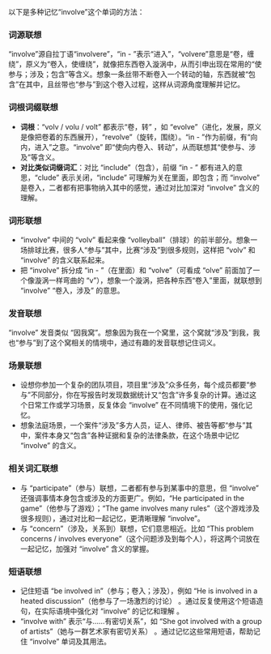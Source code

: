 以下是多种记忆“involve”这个单词的方法：
### 词源联想
“involve”源自拉丁语“involvere”，“in - ”表示“进入”，“volvere”意思是“卷，缠绕”，原义为“卷入，使缠绕”，就像把东西卷入漩涡中，从而引申出现在常用的“使参与；涉及；包含”等含义。想象一条丝带不断卷入一个转动的轴，东西就被“包含”在其中，且丝带也“参与”到这个卷入过程，这样从词源角度理解并记忆。
### 词根词缀联想
 - **词根**：“volv / volu / volt” 都表示“卷，转” ，如 “evolve”（进化，发展，原义是像把卷着的东西展开），“revolve”（旋转，围绕）。“in - ”作为前缀，有“向内，进入”之意。“involve” 即“使向内卷入、转动”，从而联想其“使参与、涉及”等含义。 
 - **对比类似词缀词汇**：对比 “include”（包含），前缀 “in - ” 都有进入的意思，“clude” 表示关闭，“include” 可理解为关在里面，即包含；而 “involve” 是卷入，二者都有把事物纳入其中的感觉，通过对比加深对 “involve” 含义的理解。 
### 词形联想
 - “involve” 中间的 “volv” 看起来像 “volleyball”（排球）的前半部分。想象一场排球比赛，很多人“参与”其中，比赛“涉及”到很多规则，这样把 “volv” 和 “involve” 的含义联系起来。 
 - 把 “involve” 拆分成 “in - ”（在里面）和 “volve”（可看成 “olve” 前面加了一个像漩涡一样弯曲的 “v”），想象一个漩涡，把各种东西“卷入”里面，就联想到 “involve” “卷入，涉及” 的意思。 
### 发音联想
“involve” 发音类似 “因我窝”。想象因为我在一个窝里，这个窝就“涉及”到我，我也“参与”到了这个窝相关的情境中，通过有趣的发音联想记住词义。 
### 场景联想
 - 设想你参加一个复杂的团队项目，项目里“涉及”众多任务，每个成员都要“参与”不同部分，你在写报告时发现数据统计又“包含”许多复杂的计算。通过这个日常工作或学习场景，反复体会 “involve” 在不同情境下的使用，强化记忆。 
 - 想象法庭场景，一个案件“涉及”多方人员，证人、律师、被告等都“参与”其中，案件本身又“包含”各种证据和复杂的法律条款，在这个场景中记忆 “involve” 的含义。 
### 相关词汇联想
 - 与 “participate”（参与）联想，二者都有参与到某事中的意思，但 “involve” 还强调事情本身包含或涉及的方面更广。例如，“He participated in the game”（他参与了游戏）；“The game involves many rules”（这个游戏涉及很多规则），通过对比和一起记忆，更清晰理解 “involve”。 
 - 与 “concern”（涉及，关系到）联想，它们意思相近。比如 “This problem concerns / involves everyone”（这个问题涉及到每个人），将这两个词放在一起记忆，加强对 “involve” 含义的掌握。 
### 短语联想
 - 记住短语 “be involved in”（参与；卷入；涉及），例如 “He is involved in a heated discussion”（他参与了一场激烈的讨论） 。通过反复使用这个短语造句，在实际语境中强化对 “involve” 的记忆和理解 。 
 - “involve with” 表示“与……有密切关系”，如 “She got involved with a group of artists”（她与一群艺术家有密切关系） 。通过记忆这些常用短语，帮助记住 “involve” 单词及其用法。 